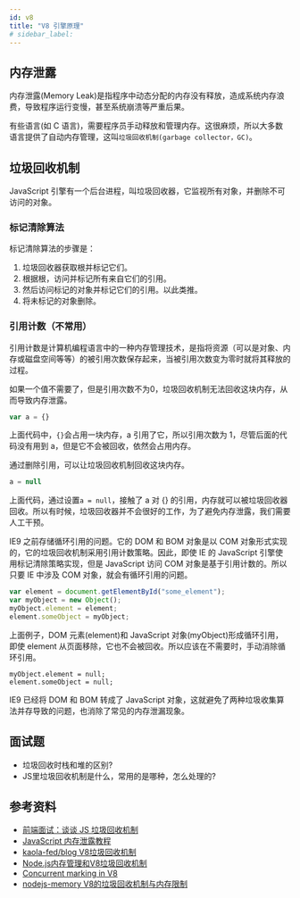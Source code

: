 ```yaml
---
id: v8
title: "V8 引擎原理"
# sidebar_label: 
---
```


## 内存泄露

内存泄露(Memory Leak)是指程序中动态分配的内存没有释放，造成系统内存浪费，导致程序运行变慢，甚至系统崩溃等严重后果。

有些语言(如 C 语言)，需要程序员手动释放和管理内存。这很麻烦，所以大多数语言提供了自动内存管理，这叫`垃圾回收机制(garbage collector，GC)`。

## 垃圾回收机制

JavaScript 引擎有一个后台进程，叫垃圾回收器，它监视所有对象，并删除不可访问的对象。

### 标记清除算法

标记清除算法的步骤是：

1. 垃圾回收器获取根并标记它们。
2. 根据根，访问并标记所有来自它们的引用。
3. 然后访问标记的对象并标记它们的引用。以此类推。
4. 将未标记的对象删除。


### 引用计数（不常用）

引用计数是计算机编程语言中的一种内存管理技术，是指将资源（可以是对象、内存或磁盘空间等等）的被引用次数保存起来，当被引用次数变为零时就将其释放的过程。

如果一个值不需要了，但是引用次数不为0，垃圾回收机制无法回收这块内存，从而导致内存泄露。

```js
var a = {}
```

上面代码中，`{}`会占用一块内存，a 引用了它，所以引用次数为 1，尽管后面的代码没有用到 a，但是它不会被回收，依然会占用内存。

通过删除引用，可以让垃圾回收机制回收这块内存。

```js
a = null
```

上面代码，通过设置`a = null`，接触了 a 对 {} 的引用，内存就可以被垃圾回收器回收。所以有时候，垃圾回收器并不会很好的工作，为了避免内存泄露，我们需要人工干预。


IE9 之前存储循环引用的问题。它的 DOM 和 BOM 对象是以 COM 对象形式实现的，它的垃圾回收机制采用引用计数策略。因此，即使 IE 的 JavaScript 引擎使用标记清除策略实现，但是 JavaScript 访问 COM 对象是基于引用计数的。所以只要 IE 中涉及 COM 对象，就会有循环引用的问题。

```js
var element = document.getElementById("some_element");
var myObject = new Object();
myObject.element = element;
element.someObject = myObject;
```

上面例子，DOM 元素(element)和 JavaScript 对象(myObject)形成循环引用，即使 element 从页面移除，它也不会被回收。所以应该在不需要时，手动消除循环引用。

```
myObject.element = null;
element.someObject = null;
```

IE9 已经将 DOM 和 BOM 转成了 JavaScript 对象，这就避免了两种垃圾收集算法并存导致的问题，也消除了常见的内存泄漏现象。

## 面试题

- 垃圾回收时栈和堆的区别?
- JS里垃圾回收机制是什么，常用的是哪种，怎么处理的?

## 参考资料

- [前端面试：谈谈 JS 垃圾回收机制](https://github.com/qq449245884/xiaozhi/issues/36)
- [JavaScript 内存泄露教程](http://www.ruanyifeng.com/blog/2017/04/memory-leak.html)
- [kaola-fed/blog V8垃圾回收机制](https://github.com/kaola-fed/blog/issues/230)
- [Node.js内存管理和V8垃圾回收机制](https://juejin.im/post/5d1b69b051882579d428d458)
- [Concurrent marking in V8](https://v8.dev/blog/concurrent-marking)
- [nodejs-memory V8的垃圾回收机制与内存限制](https://github.com/zqjflash/nodejs-memory)